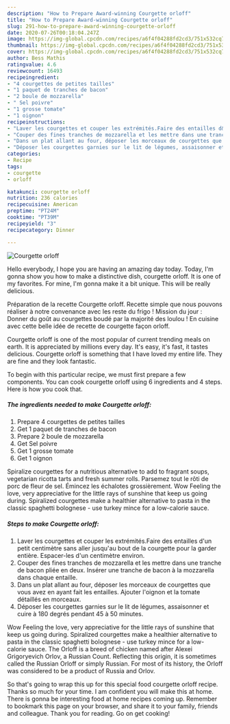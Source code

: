 ```yaml
---
description: "How to Prepare Award-winning Courgette orloff"
title: "How to Prepare Award-winning Courgette orloff"
slug: 291-how-to-prepare-award-winning-courgette-orloff
date: 2020-07-26T00:18:04.247Z
image: https://img-global.cpcdn.com/recipes/a6f4f04288fd2cd3/751x532cq70/courgette-orloff-photo-principale-de-la-recette.jpg
thumbnail: https://img-global.cpcdn.com/recipes/a6f4f04288fd2cd3/751x532cq70/courgette-orloff-photo-principale-de-la-recette.jpg
cover: https://img-global.cpcdn.com/recipes/a6f4f04288fd2cd3/751x532cq70/courgette-orloff-photo-principale-de-la-recette.jpg
author: Bess Mathis
ratingvalue: 4.6
reviewcount: 16493
recipeingredient:
- "4 courgettes de petites tailles"
- "1 paquet de tranches de bacon"
- "2 boule de mozzarella"
- " Sel poivre"
- "1 grosse tomate"
- "1 oignon"
recipeinstructions:
- "Laver les courgettes et couper les extrémités.Faire des entailles d&#39;un petit centimètre sans aller jusqu&#39;au bout de la courgette pour la garder entière. Espacer-les d&#39;un centimètre environ."
- "Couper des fines tranches de mozzarella et les mettre dans une tranche de bacon pliée en deux. Insérer une tranche de bacon à la mozzarella dans chaque entaille."
- "Dans un plat allant au four, déposer les morceaux de courgettes que vous avez en ayant fait les entailles. Ajouter l&#39;oignon et la tomate détaillés en morceaux."
- "Déposer les courgettes garnies sur le lit de légumes, assaisonner et cuire à 180 degrés pendant 45 à 50 minutes."
categories:
- Recipe
tags:
- courgette
- orloff

katakunci: courgette orloff 
nutrition: 236 calories
recipecuisine: American
preptime: "PT24M"
cooktime: "PT39M"
recipeyield: "3"
recipecategory: Dinner

---
```



![Courgette orloff](https://img-global.cpcdn.com/recipes/a6f4f04288fd2cd3/751x532cq70/courgette-orloff-photo-principale-de-la-recette.jpg)

Hello everybody, I hope you are having an amazing day today. Today, I'm gonna show you how to make a distinctive dish, courgette orloff. It is one of my favorites. For mine, I'm gonna make it a bit unique. This will be really delicious.

Préparation de la recette Courgette orloff. Recette simple que nous pouvons réaliser à notre convenance avec les reste du frigo ! Mission du jour : Donner du goût au courgettes boudé par la majorité des loulou ! En cuisine avec cette belle idée de recette de courgette façon orloff.

Courgette orloff is one of the most popular of current trending meals on earth. It is appreciated by millions every day. It's easy, it's fast, it tastes delicious. Courgette orloff is something that I have loved my entire life. They are fine and they look fantastic.


To begin with this particular recipe, we must first prepare a few components. You can cook courgette orloff using 6 ingredients and 4 steps. Here is how you cook that.

<!--inarticleads1-->

##### The ingredients needed to make Courgette orloff:

1. Prepare 4 courgettes de petites tailles
1. Get 1 paquet de tranches de bacon
1. Prepare 2 boule de mozzarella
1. Get  Sel poivre
1. Get 1 grosse tomate
1. Get 1 oignon


Spiralize courgettes for a nutritious alternative to add to fragrant soups, vegetarian ricotta tarts and fresh summer rolls. Parsemez tout le rôti de porc de fleur de sel. Émincez les échalotes grossièrement. Wow Feeling the love, very appreciative for the little rays of sunshine that keep us going during. Spiralized courgettes make a healthier alternative to pasta in the classic spaghetti bolognese - use turkey mince for a low-calorie sauce. 

<!--inarticleads2-->

##### Steps to make Courgette orloff:

1. Laver les courgettes et couper les extrémités.Faire des entailles d&#39;un petit centimètre sans aller jusqu&#39;au bout de la courgette pour la garder entière. Espacer-les d&#39;un centimètre environ.
1. Couper des fines tranches de mozzarella et les mettre dans une tranche de bacon pliée en deux. Insérer une tranche de bacon à la mozzarella dans chaque entaille.
1. Dans un plat allant au four, déposer les morceaux de courgettes que vous avez en ayant fait les entailles. Ajouter l&#39;oignon et la tomate détaillés en morceaux.
1. Déposer les courgettes garnies sur le lit de légumes, assaisonner et cuire à 180 degrés pendant 45 à 50 minutes.


Wow Feeling the love, very appreciative for the little rays of sunshine that keep us going during. Spiralized courgettes make a healthier alternative to pasta in the classic spaghetti bolognese - use turkey mince for a low-calorie sauce. The Orloff is a breed of chicken named after Alexei Grigoryevich Orlov, a Russian Count. Reflecting this origin, it is sometimes called the Russian Orloff or simply Russian. For most of its history, the Orloff was considered to be a product of Russia and Orlov. 

So that's going to wrap this up for this special food courgette orloff recipe. Thanks so much for your time. I am confident you will make this at home. There is gonna be interesting food at home recipes coming up. Remember to bookmark this page on your browser, and share it to your family, friends and colleague. Thank you for reading. Go on get cooking!
